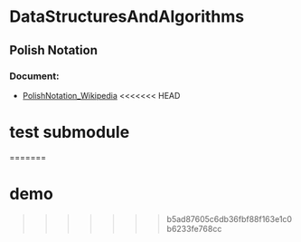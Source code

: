 # DataStructuresAndAlgorithms

## Polish Notation

### Document: 
- [PolishNotation_Wikipedia](https://vi.wikipedia.org/wiki/K%C3%AD_ph%C3%A1p_Ba_Lan)
<<<<<<< HEAD
# test submodule
=======
# demo
>>>>>>> b5ad87605c6db36fbf88f163e1c0b6233fe768cc
